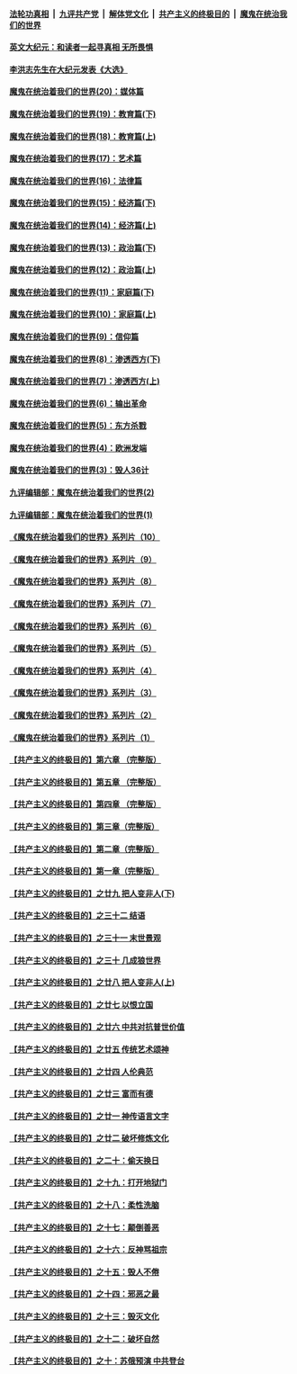 ####  [法轮功真相](../../../../basic/blob/master/README.md?t=11151802) &nbsp;|&nbsp; [九评共产党](../../../../9ping.md/blob/master/README.md?t=11151802) &nbsp;|&nbsp; [解体党文化](../../../../jtdwh.md/blob/master/README.md?t=11151802)  &nbsp;|&nbsp; [共产主义的终极目的](../../../../gczydzjmd.md/blob/master/README.md?t=11151802) &nbsp;|&nbsp; [魔鬼在统治我们的世界](../../../../mgztzwmdsj.md/blob/master/README.md?t=11151802) 

#### [英文大纪元：和读者一起寻真相 无所畏惧](../pages/nsc422/n12542027.md?t=11151802) 

#### [李洪志先生在大纪元发表《大选》](../pages/nsc422/n12534746.md?t=11151802) 

#### [魔鬼在统治着我们的世界(20)：媒体篇](../pages/nsc422/n10586579.md?t=11151802) 

#### [魔鬼在统治着我们的世界(19)：教育篇(下)](../pages/nsc422/n10564808.md?t=11151802) 

#### [魔鬼在统治着我们的世界(18)：教育篇(上)](../pages/nsc422/n10526970.md?t=11151802) 

#### [魔鬼在统治着我们的世界(17)：艺术篇](../pages/nsc422/n10499093.md?t=11151802) 

#### [魔鬼在统治着我们的世界(16)：法律篇](../pages/nsc422/n10485969.md?t=11151802) 

#### [魔鬼在统治着我们的世界(15)：经济篇(下)](../pages/nsc422/n10469975.md?t=11151802) 

#### [魔鬼在统治着我们的世界(14)：经济篇(上)](../pages/nsc422/n10457370.md?t=11151802) 

#### [魔鬼在统治着我们的世界(13)：政治篇(下)](../pages/nsc422/n10448270.md?t=11151802) 

#### [魔鬼在统治着我们的世界(12)：政治篇(上)](../pages/nsc422/n10444576.md?t=11151802) 

#### [魔鬼在统治着我们的世界(11)：家庭篇(下)](../pages/nsc422/n10440961.md?t=11151802) 

#### [魔鬼在统治着我们的世界(10)：家庭篇(上)](../pages/nsc422/n10435448.md?t=11151802) 

#### [魔鬼在统治着我们的世界(9)：信仰篇](../pages/nsc422/n10432159.md?t=11151802) 

#### [魔鬼在统治着我们的世界(8)：渗透西方(下)](../pages/nsc422/n10429603.md?t=11151802) 

#### [魔鬼在统治着我们的世界(7)：渗透西方(上)](../pages/nsc422/n10426013.md?t=11151802) 

#### [魔鬼在统治着我们的世界(6)：输出革命](../pages/nsc422/n10421536.md?t=11151802) 

#### [魔鬼在统治着我们的世界(5)：东方杀戮](../pages/nsc422/n10417707.md?t=11151802) 

#### [魔鬼在统治着我们的世界(4)：欧洲发端](../pages/nsc422/n10414890.md?t=11151802) 

#### [魔鬼在统治着我们的世界(3)：毁人36计](../pages/nsc422/n10411583.md?t=11151802) 

#### [九评编辑部：魔鬼在统治着我们的世界(2)](../pages/nsc422/n10410036.md?t=11151802) 

#### [九评编辑部：魔鬼在统治着我们的世界(1)](../pages/nsc422/n10406825.md?t=11151802) 

#### [《魔鬼在统治着我们的世界》系列片（10）](../pages/nsc422/n12292670.md?t=11151802) 

#### [《魔鬼在统治着我们的世界》系列片（9）](../pages/nsc422/n12290859.md?t=11151802) 

#### [《魔鬼在统治着我们的世界》系列片（8）](../pages/nsc422/n12287445.md?t=11151802) 

#### [《魔鬼在统治着我们的世界》系列片（7）](../pages/nsc422/n12283425.md?t=11151802) 

#### [《魔鬼在统治着我们的世界》系列片（6）](../pages/nsc422/n12282314.md?t=11151802) 

#### [《魔鬼在统治着我们的世界》系列片（5）](../pages/nsc422/n12281419.md?t=11151802) 

#### [《魔鬼在统治着我们的世界》系列片（4）](../pages/nsc422/n12274024.md?t=11151802) 

#### [《魔鬼在统治着我们的世界》系列片（3）](../pages/nsc422/n12271322.md?t=11151802) 

#### [《魔鬼在统治着我们的世界》系列片（2）](../pages/nsc422/n12269049.md?t=11151802) 

#### [《魔鬼在统治着我们的世界》系列片（1）](../pages/nsc422/n12267575.md?t=11151802) 

#### [【共产主义的终极目的】第六章 （完整版）](../pages/nsc422/n11428913.md?t=11151802) 

#### [【共产主义的终极目的】第五章 （完整版）](../pages/nsc422/n11428912.md?t=11151802) 

#### [【共产主义的终极目的】第四章 （完整版）](../pages/nsc422/n11428907.md?t=11151802) 

#### [【共产主义的终极目的】第三章（完整版）](../pages/nsc422/n11428848.md?t=11151802) 

#### [【共产主义的终极目的】第二章（完整版）](../pages/nsc422/n11428831.md?t=11151802) 

#### [【共产主义的终极目的】第一章（完整版）](../pages/nsc422/n11417651.md?t=11151802) 

#### [【共产主义的终极目的】之廿九 把人变非人(下)](../pages/nsc422/n11344140.md?t=11151802) 

#### [【共产主义的终极目的】之三十二 结语](../pages/nsc422/n11360535.md?t=11151802) 

#### [【共产主义的终极目的】之三十一 末世景观](../pages/nsc422/n11351129.md?t=11151802) 

#### [【共产主义的终极目的】之三十 几成狼世界](../pages/nsc422/n11348280.md?t=11151802) 

#### [【共产主义的终极目的】之廿八 把人变非人(上)](../pages/nsc422/n11340492.md?t=11151802) 

#### [【共产主义的终极目的】之廿七 以恨立国](../pages/nsc422/n11336944.md?t=11151802) 

#### [【共产主义的终极目的】之廿六 中共对抗普世价值](../pages/nsc422/n11324785.md?t=11151802) 

#### [【共产主义的终极目的】之廿五 传统艺术颂神](../pages/nsc422/n11296396.md?t=11151802) 

#### [【共产主义的终极目的】之廿四 人伦典范](../pages/nsc422/n11296397.md?t=11151802) 

#### [【共产主义的终极目的】之廿三 富而有德](../pages/nsc422/n11283598.md?t=11151802) 

#### [【共产主义的终极目的】之廿一 神传语言文字](../pages/nsc422/n11263265.md?t=11151802) 

#### [【共产主义的终极目的】之廿二 破坏修炼文化](../pages/nsc422/n11245728.md?t=11151802) 

#### [【共产主义的终极目的】之二十：偷天换日](../pages/nsc422/n11238846.md?t=11151802) 

#### [【共产主义的终极目的】之十九：打开地狱门](../pages/nsc422/n11206376.md?t=11151802) 

#### [【共产主义的终极目的】之十八：柔性洗脑](../pages/nsc422/n11199994.md?t=11151802) 

#### [【共产主义的终极目的】之十七：颠倒善恶](../pages/nsc422/n11179782.md?t=11151802) 

#### [【共产主义的终极目的】之十六：反神骂祖宗](../pages/nsc422/n11166798.md?t=11151802) 

#### [【共产主义的终极目的】之十五：毁人不倦](../pages/nsc422/n11166792.md?t=11151802) 

#### [【共产主义的终极目的】之十四：邪恶之最](../pages/nsc422/n11150249.md?t=11151802) 

#### [【共产主义的终极目的】之十三：毁灭文化](../pages/nsc422/n11135227.md?t=11151802) 

#### [【共产主义的终极目的】之十二：破坏自然](../pages/nsc422/n11135214.md?t=11151802) 

#### [【共产主义的终极目的】之十：苏俄预演 中共登台](../pages/nsc422/n11118424.md?t=11151802) 


